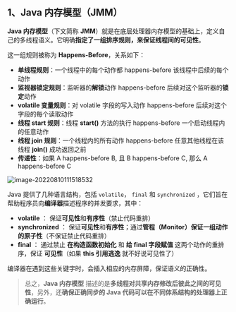 ## 1、Java 内存模型（JMM）

**Java 内存模型**（下文简称 **JMM**）就是在底层处理器内存模型的基础上，定义自己的多线程语义。它明确**指定了一组排序规则，来保证线程间的可见性**。

这一组规则被称为 **Happens-Before**，关系如下：

- **单线程规则**：一个线程中的每个动作都 happens-before 该线程中后续的每个动作
- **监视器锁定规则**：监听器的**解锁**动作 happens-before 后续对这个监听器的**锁定**动作
- **volatile 变量规则**：对 volatile 字段的写入动作 happens-before 后续对这个字段的每个读取动作
- **线程 start 规则**：线程 **start()** 方法的执行 happens-before 一个启动线程内的任意动作
- **线程 join 规则**：一个线程内的所有动作 happens-before 任意其他线程在该线程 **join()** 成功返回之前
- **传递性**：如果 A happens-before B, 且 B happens-before C, 那么 A happens-before C

![image-20220810111518532](https://img.zxdmy.com/2022/202208101115126.png)

Java 提供了几种语言结构，包括 `volatile`， `final` 和 `synchronized` ，它们旨在帮助程序员向**编译器**描述程序的并发要求，其中：

- **volatile** ： 保证**可见性**和**有序性**（禁止代码重排）
- **synchronized** ： 保证**可见性**和**有序性**；通过**管程（Monitor）**保证一组动作的**原子性**（不保证禁止代码重排）
- **final** ： 通过禁止 **在构造函数初始化** 和 **给 final 字段赋值** 这两个动作的重排序，保证 **可见性**（如果 **this 引用逃逸** 就不好说可见性了）

编译器在遇到这些关键字时，会插入相应的内存屏障，保证语义的正确性。

> 总之，**Java 内存模型** 描述的是**多线程对共享内存修改后彼此之间的可见性**，另外，还**确保正确同步的 Java 代码可以在不同体系结构的处理器上正确运行**。